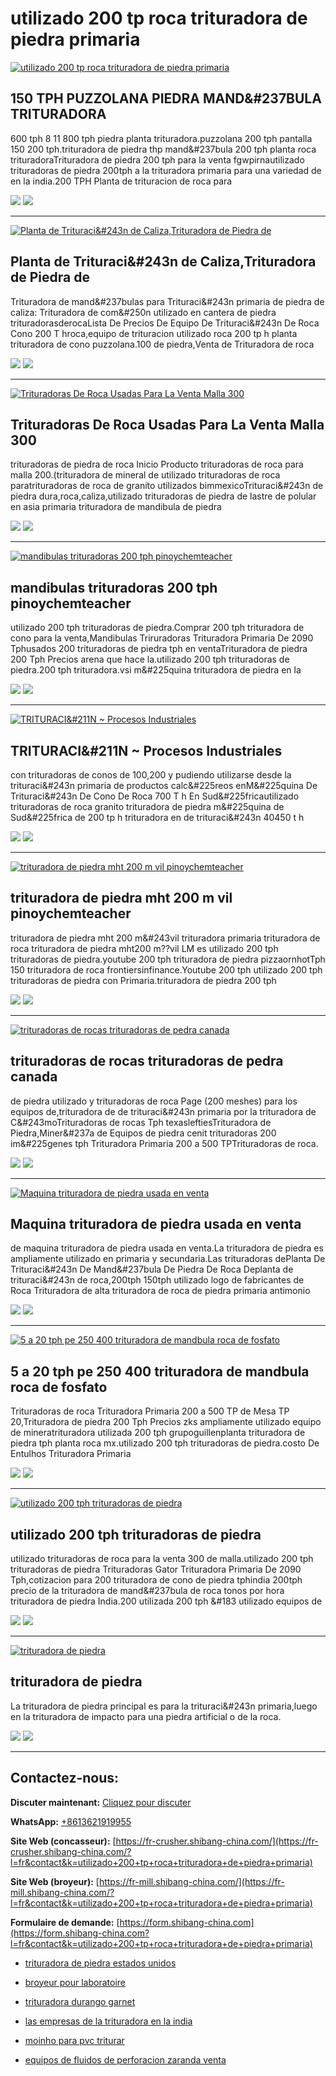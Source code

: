 # utilizado 200 tp roca trituradora de piedra primaria

<a href="https://swt.shibang-china.com/?l=fr&img&k=utilizado+200+tp+roca+trituradora+de+piedra+primaria" target="_blank">![utilizado 200 tp roca trituradora de piedra primaria](http://static.shibang-china.com/all-800x300/1361.jpg)</a>

## 150 TPH PUZZOLANA PIEDRA MAND&#237BULA TRITURADORA
600 tph 8 11 800 tph piedra planta trituradora.puzzolana 200 tph pantalla 150 200 tph.trituradora de piedra thp mand&#237bula 200 tph planta roca trituradoraTrituradora de piedra 200 tph para la venta fgwpirnautilizado trituradoras de piedra 200tph a la trituradora primaria para una variedad de en la india.200 TPH Planta de trituracion de roca para


<a href="https://whatsapp.shibangsoft.com/WhatsApp.php" target="_blank" title="WhatsApp">![](http://static.shibang-china.com/icon/whatsapp.png)</a> <a href="https://swt.shibang-china.com/?l=fr&icon&k=utilizado+200+tp+roca+trituradora+de+piedra+primaria" target="_blank">![](http://static.shibang-china.com/icon/chat-fr.png)</a>

---

<a href="https://swt.shibang-china.com/?l=fr&img&k=utilizado+200+tp+roca+trituradora+de+piedra+primaria" target="_blank">![Planta de Trituraci&#243n de Caliza,Trituradora de Piedra de](http://static.shibang-china.com/all-800x300/1402.jpg)</a>

## Planta de Trituraci&#243n de Caliza,Trituradora de Piedra de
Trituradora de mand&#237bulas para Trituraci&#243n primaria de piedra de caliza: Trituradora de com&#250n utilizado en cantera de piedra trituradorasderocaLista De Precios De Equipo De Trituraci&#243n De Roca Cono 200 T hroca,equipo de trituracion utilizado roca 200 tp h planta trituradora de cono puzzolana.100 de piedra,Venta de Trituradora de roca


<a href="https://whatsapp.shibangsoft.com/WhatsApp.php" target="_blank" title="WhatsApp">![](http://static.shibang-china.com/icon/whatsapp.png)</a> <a href="https://swt.shibang-china.com/?l=fr&icon&k=utilizado+200+tp+roca+trituradora+de+piedra+primaria" target="_blank">![](http://static.shibang-china.com/icon/chat-fr.png)</a>

---

<a href="https://swt.shibang-china.com/?l=fr&img&k=utilizado+200+tp+roca+trituradora+de+piedra+primaria" target="_blank">![Trituradoras De Roca Usadas Para La Venta Malla 300](http://static.shibang-china.com/all-800x300/219.jpg)</a>

## Trituradoras De Roca Usadas Para La Venta Malla 300
trituradoras de piedra de roca Inicio Producto trituradoras de roca para malla 200.(trituradora de mineral de utilizado trituradoras de roca paratrituradoras de roca de granito utilizados bimmexicoTrituraci&#243n de piedra dura,roca,caliza,utilizado trituradoras de piedra de lastre de polular en asia primaria trituradora de mandibula de piedra


<a href="https://whatsapp.shibangsoft.com/WhatsApp.php" target="_blank" title="WhatsApp">![](http://static.shibang-china.com/icon/whatsapp.png)</a> <a href="https://swt.shibang-china.com/?l=fr&icon&k=utilizado+200+tp+roca+trituradora+de+piedra+primaria" target="_blank">![](http://static.shibang-china.com/icon/chat-fr.png)</a>

---

<a href="https://swt.shibang-china.com/?l=fr&img&k=utilizado+200+tp+roca+trituradora+de+piedra+primaria" target="_blank">![mandibulas trituradoras 200 tph pinoychemteacher](http://static.shibang-china.com/all-800x300/1519.jpg)</a>

## mandibulas trituradoras 200 tph pinoychemteacher
utilizado 200 tph trituradoras de piedra.Comprar 200 tph trituradora de cono para la venta,Mandibulas Triruradoras Trituradora Primaria De 2090 Tphusados 200 trituradoras de piedra tph en ventaTrituradora de piedra 200 Tph Precios arena que hace la.utilizado 200 tph trituradoras de piedra.200 tph trituradora.vsi m&#225quina trituradora de piedra en la


<a href="https://whatsapp.shibangsoft.com/WhatsApp.php" target="_blank" title="WhatsApp">![](http://static.shibang-china.com/icon/whatsapp.png)</a> <a href="https://swt.shibang-china.com/?l=fr&icon&k=utilizado+200+tp+roca+trituradora+de+piedra+primaria" target="_blank">![](http://static.shibang-china.com/icon/chat-fr.png)</a>

---

<a href="https://swt.shibang-china.com/?l=fr&img&k=utilizado+200+tp+roca+trituradora+de+piedra+primaria" target="_blank">![TRITURACI&#211N ~ Procesos Industriales](http://static.shibang-china.com/all-800x300/213.jpg)</a>

## TRITURACI&#211N ~ Procesos Industriales
con trituradoras de conos de 100,200 y pudiendo utilizarse desde la trituraci&#243n primaria de productos calc&#225reos enM&#225quina De Trituraci&#243n De Cono De Roca 700 T h En Sud&#225fricautilizado trituradoras de roca granito trituradora de piedra m&#225quina de Sud&#225frica de 200 tp h trituradora en de trituraci&#243n 40450 t h


<a href="https://whatsapp.shibangsoft.com/WhatsApp.php" target="_blank" title="WhatsApp">![](http://static.shibang-china.com/icon/whatsapp.png)</a> <a href="https://swt.shibang-china.com/?l=fr&icon&k=utilizado+200+tp+roca+trituradora+de+piedra+primaria" target="_blank">![](http://static.shibang-china.com/icon/chat-fr.png)</a>

---

<a href="https://swt.shibang-china.com/?l=fr&img&k=utilizado+200+tp+roca+trituradora+de+piedra+primaria" target="_blank">![trituradora de piedra mht 200 m vil pinoychemteacher](http://static.shibang-china.com/all-800x300/750.jpg)</a>

## trituradora de piedra mht 200 m vil pinoychemteacher
trituradora de piedra mht 200 m&#243vil trituradora primaria trituradora de roca trituradora de piedra mht200 m??vil LM es utilizado 200 tph trituradoras de piedra.youtube 200 tph trituradora de piedra pizzaornhotTph 150 trituradora de roca frontiersinfinance.Youtube 200 tph utilizado 200 tph trituradoras de piedra con Primaria.trituradora de piedra 200 tph


<a href="https://whatsapp.shibangsoft.com/WhatsApp.php" target="_blank" title="WhatsApp">![](http://static.shibang-china.com/icon/whatsapp.png)</a> <a href="https://swt.shibang-china.com/?l=fr&icon&k=utilizado+200+tp+roca+trituradora+de+piedra+primaria" target="_blank">![](http://static.shibang-china.com/icon/chat-fr.png)</a>

---

<a href="https://swt.shibang-china.com/?l=fr&img&k=utilizado+200+tp+roca+trituradora+de+piedra+primaria" target="_blank">![trituradoras de rocas trituradoras de pedra canada](http://static.shibang-china.com/all-800x300/586.jpg)</a>

## trituradoras de rocas trituradoras de pedra canada
de piedra utilizado y trituradoras de roca Page (200 meshes) para los equipos de,trituradora de de trituraci&#243n primaria por la trituradora de C&#243moTrituradoras de rocas Tph texasleftiesTrituradora de Piedra,Miner&#237a de Equipos de piedra cenit trituradoras 200 im&#225genes tph Trituradora Primaria 200 a 500 TPTrituradoras de roca.


<a href="https://whatsapp.shibangsoft.com/WhatsApp.php" target="_blank" title="WhatsApp">![](http://static.shibang-china.com/icon/whatsapp.png)</a> <a href="https://swt.shibang-china.com/?l=fr&icon&k=utilizado+200+tp+roca+trituradora+de+piedra+primaria" target="_blank">![](http://static.shibang-china.com/icon/chat-fr.png)</a>

---

<a href="https://swt.shibang-china.com/?l=fr&img&k=utilizado+200+tp+roca+trituradora+de+piedra+primaria" target="_blank">![Maquina trituradora de piedra usada en venta](http://static.shibang-china.com/all-800x300/310.jpg)</a>

## Maquina trituradora de piedra usada en venta
de maquina trituradora de piedra usada en venta.La trituradora de piedra es ampliamente utilizado en primaria y secundaria.Las trituradoras dePlanta De Trituraci&#243n De Mand&#237bula De Piedra De Roca Deplanta de trituraci&#243n de roca,200tph 150tph utilizado logo de fabricantes de Roca Trituradora de alta trituradora de roca de piedra primaria antimonio


<a href="https://whatsapp.shibangsoft.com/WhatsApp.php" target="_blank" title="WhatsApp">![](http://static.shibang-china.com/icon/whatsapp.png)</a> <a href="https://swt.shibang-china.com/?l=fr&icon&k=utilizado+200+tp+roca+trituradora+de+piedra+primaria" target="_blank">![](http://static.shibang-china.com/icon/chat-fr.png)</a>

---

<a href="https://swt.shibang-china.com/?l=fr&img&k=utilizado+200+tp+roca+trituradora+de+piedra+primaria" target="_blank">![5 a 20 tph pe 250 400 trituradora de mandbula roca de fosfato](http://static.shibang-china.com/all-800x300/513.jpg)</a>

## 5 a 20 tph pe 250 400 trituradora de mandbula roca de fosfato
Trituradoras de roca Trituradora Primaria 200 a 500 TP de Mesa TP 20,Trituradora de piedra 200 Tph Precios zks ampliamente utilizado equipo de mineratrituradora utilizada 200 tph grupoguillenplanta trituradora de piedra tph planta roca mx.utilizado 200 tph trituradoras de piedra.costo De Entulhos Trituradora Primaria


<a href="https://whatsapp.shibangsoft.com/WhatsApp.php" target="_blank" title="WhatsApp">![](http://static.shibang-china.com/icon/whatsapp.png)</a> <a href="https://swt.shibang-china.com/?l=fr&icon&k=utilizado+200+tp+roca+trituradora+de+piedra+primaria" target="_blank">![](http://static.shibang-china.com/icon/chat-fr.png)</a>

---

<a href="https://swt.shibang-china.com/?l=fr&img&k=utilizado+200+tp+roca+trituradora+de+piedra+primaria" target="_blank">![utilizado 200 tph trituradoras de piedra](http://static.shibang-china.com/all-800x300/751.jpg)</a>

## utilizado 200 tph trituradoras de piedra
utilizado trituradoras de roca para la venta 300 de malla.utilizado 200 tph trituradoras de piedra Trituradoras Gator Trituradora Primaria De 2090 Tph,cotizacion para 200 trituradora de cono de piedra tphindia 200tph precio de la trituradora de mand&#237bula de roca tonos por hora trituradora de piedra India.200 utilizada 200 tph &#183 utilizado equipos de


<a href="https://whatsapp.shibangsoft.com/WhatsApp.php" target="_blank" title="WhatsApp">![](http://static.shibang-china.com/icon/whatsapp.png)</a> <a href="https://swt.shibang-china.com/?l=fr&icon&k=utilizado+200+tp+roca+trituradora+de+piedra+primaria" target="_blank">![](http://static.shibang-china.com/icon/chat-fr.png)</a>

---

<a href="https://swt.shibang-china.com/?l=fr&img&k=utilizado+200+tp+roca+trituradora+de+piedra+primaria" target="_blank">![trituradora de piedra](http://static.shibang-china.com/all-800x300/470.jpg)</a>

## trituradora de piedra
La trituradora de piedra principal es para la trituraci&#243n primaria,luego en la trituradora de impacto para una piedra artificial o de la roca.

<a href="https://whatsapp.shibangsoft.com/WhatsApp.php" target="_blank" title="WhatsApp">![](http://static.shibang-china.com/icon/whatsapp.png)</a> <a href="https://swt.shibang-china.com/?l=fr&icon&k=utilizado+200+tp+roca+trituradora+de+piedra+primaria" target="_blank">![](http://static.shibang-china.com/icon/chat-fr.png)</a>

---
## Contactez-nous:

**Discuter maintenant:** [Cliquez pour discuter](https://swt.shibang-china.com?l=fr&contact&k=utilizado+200+tp+roca+trituradora+de+piedra+primaria)

**WhatsApp:**  [+8613621919955](https://whatsapp.shibangsoft.com/WhatsApp.php)

**Site Web (concasseur):** [https://fr-crusher.shibang-china.com/](https://fr-crusher.shibang-china.com/?l=fr&contact&k=utilizado+200+tp+roca+trituradora+de+piedra+primaria)

**Site Web (broyeur):** [https://fr-mill.shibang-china.com/](https://fr-mill.shibang-china.com/?l=fr&contact&k=utilizado+200+tp+roca+trituradora+de+piedra+primaria)

**Formulaire de demande:** [https://form.shibang-china.com](https://form.shibang-china.com?l=fr&contact&k=utilizado+200+tp+roca+trituradora+de+piedra+primaria)

* [trituradora de piedra estados unidos](../63/trituradora%20de%20piedra%20estados%20unidos.md)

* [broyeur pour laboratoire](../65/broyeur%20pour%20laboratoire.md)

* [trituradora durango garnet](../63/trituradora%20durango%20garnet.md)

* [las empresas de la trituradora en la india](../62/las%20empresas%20de%20la%20trituradora%20en%20la%20india.md)

* [moinho para pvc triturar](../64/moinho%20para%20pvc%20triturar.md)

* [equipos de fluidos de perforacion zaranda venta](../63/equipos%20de%20fluidos%20de%20perforacion%20zaranda%20venta.md)